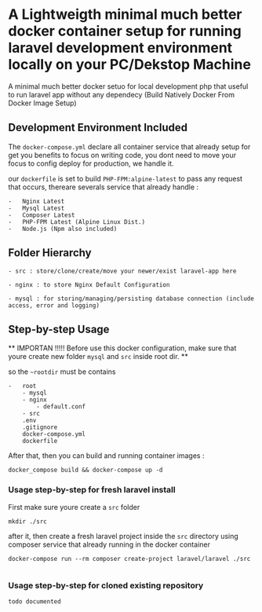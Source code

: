 # A Lightweigth minimal much better docker container setup for running laravel development environment locally on your PC/Dekstop Machine

A minimal much better docker setuo for local development php that useful to run laravel app without any dependecy (Build Natively Docker From Docker Image Setup)

## Development Environment Included
The ```docker-compose.yml``` declare all container service that already setup for get you benefits to focus on writing code, you dont need to move your focus to config deploy for production, we handle it. 

our ```dockerfile``` is set to build ```PHP-FPM:alpine-latest``` to pass any request that occurs, thereare severals service that already handle :
```
-   Nginx Latest
-   Mysql Latest 
-   Composer Latest
-   PHP-FPM Latest (Alpine Linux Dist.)
-   Node.js (Npm also included)
```

## Folder Hierarchy

```
- src : store/clone/create/move your newer/exist laravel-app here
```
```
- nginx : to store Nginx Default Configuration
```
```
- mysql : for storing/managing/persisting database connection (include access, error and logging)
```

## Step-by-step Usage
**
IMPORTAN !!!!! Before use this docker configuration, make sure that youre create new folder ```mysql``` and ```src``` inside root dir. 
**


so the ```~rootdir``` must be contains 
```
-   root
    - mysql
    - nginx
        - default.conf
    - src
    .env
    .gitignore
    docker-compose.yml
    dockerfile
```

After that, then you can build and running container images :

```
docker_compose build && docker-compose up -d
```

### Usage step-by-step for fresh laravel install

First make sure youre create a ```src``` folder
```
mkdir ./src
```
after it, then create a fresh laravel project inside the ```src``` directory using composer service that already running in the docker container

```
docker-compose run --rm composer create-project laravel/laravel ./src
```

````

````
### Usage step-by-step for cloned existing repository
````
todo documented
````
